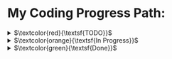 # My Coding Progress Path:



<details>
<summary>$\textcolor{red}{\textsf{TODO}}$</summary>

- [ ] Task 1

</details>

<details>
<summary>$\textcolor{orange}{\textsf{In Progress}}$</summary>

- [ ] Task 1

</details>

<details>
<summary>$\textcolor{green}{\textsf{Done}}$</summary>

- [ ] Task 1

</details>
